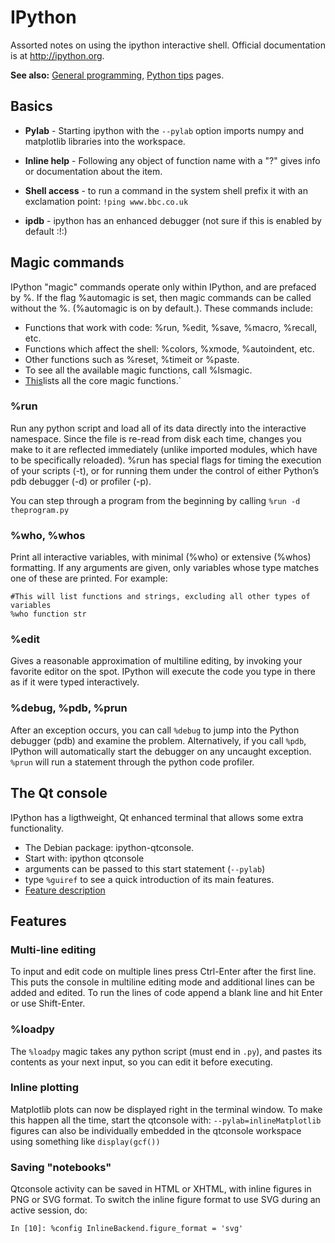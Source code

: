 # IPython

Assorted notes on using the ipython interactive shell. Official
documentation is at <http://ipython.org>.

 **See also:** [General programming](programming.md),
        [Python tips](pythontips) pages.

## Basics

* **Pylab** - Starting ipython with the `--pylab` option imports
        numpy and matplotlib libraries into the workspace.

* **Inline help** - Following any object of function name with a
        "?" gives info or documentation about the item.

* **Shell access** - to run a command in the system shell prefix
        it with an exclamation point: `!ping www.bbc.co.uk`

* **ipdb** - ipython has an enhanced debugger (not sure if this is
        enabled by default :!:)

## Magic commands

IPython "magic" commands operate only within IPython, and are prefaced
by %. If the flag %automagic is set, then magic commands can be called
without the %. (%automagic is on by default.). These commands include:

* Functions that work with code: %run, %edit, %save, %macro, %recall, etc.
* Functions which affect the shell: %colors, %xmode, %autoindent, etc.
* Other functions such as %reset, %timeit or %paste.
* To see all the available magic functions, call %lsmagic.
* [This](http://ipython.org/ipython-doc/stable/api/generated/IPython.core.magic.html#module-IPython.core.magic)lists all the core magic functions.`

### %run

Run any python script and load all of its data directly into the
interactive namespace. Since the file is re-read from disk each time,
changes you make to it are reflected immediately (unlike imported
modules, which have to be specifically reloaded). %run has special flags
for timing the execution of your scripts (-t), or for running them under
the control of either Python’s pdb debugger (-d) or profiler (-p).

You can step through a program from the beginning by calling `%run -d
theprogram.py`

### %who, %whos

Print all interactive variables, with minimal (%who) or extensive
(%whos) formatting. If any arguments are given, only variables whose
type matches one of these are printed. For example:

~~~
#This will list functions and strings, excluding all other types of variables
%who function str
~~~

### %edit

Gives a reasonable approximation of multiline editing, by invoking your
favorite editor on the spot. IPython will execute the code you type in
there as if it were typed interactively.

### %debug, %pdb, %prun

After an exception occurs, you can call `%debug` to jump into the Python
debugger (pdb) and examine the problem. Alternatively, if you call `%pdb`,
IPython will automatically start the debugger on any uncaught exception.
`%prun` will run a statement through the python code profiler.


## The Qt console

IPython has a ligthweight, Qt enhanced terminal that allows some extra
functionality.

* The Debian package: ipython-qtconsole.
* Start with: ipython qtconsole
* arguments can be passed to this start statement (`--pylab`)
* type `%guiref` to see a quick introduction of its main features.
* [Feature description](http://ipython.org/ipython-doc/stable/interactive/qtconsole.html)


## Features

### Multi-line editing

To input and edit code on multiple lines press Ctrl-Enter after the
first line. This puts the console in multiline editing mode and
additional lines can be added and edited. To run the lines of code
append a blank line and hit Enter or use Shift-Enter.

### %loadpy

The `%loadpy` magic takes any python script (must end in `.py`), and
pastes its contents as your next input, so you can edit it before
executing.

### Inline plotting

Matplotlib plots can now be displayed right in the terminal window. To
make this happen all the time, start the qtconsole with:
`--pylab=inlineMatplotlib` figures can also be individually embedded in
the qtconsole workspace using something like `display(gcf())`

### Saving "notebooks"

Qtconsole activity can be saved in HTML or XHTML, with inline figures in
PNG or SVG format. To switch the inline figure format to use SVG during
an active session, do:

    In [10]: %config InlineBackend.figure_format = 'svg'
